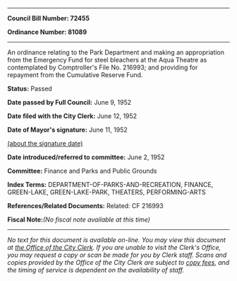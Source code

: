 

********

**Council Bill Number: 72455**
   
**Ordinance Number: 81089**
********

 An ordinance relating to the Park Department and making an appropriation from the Emergency Fund for steel bleachers at the Aqua Theatre as contemplated by Comptroller's File No. 216993; and providing for repayment from the Cumulative Reserve Fund.

**Status:** Passed
   
**Date passed by Full Council:** June 9, 1952
   
**Date filed with the City Clerk:** June 12, 1952
   
**Date of Mayor's signature:** June 11, 1952
   
[(about the signature date)](/~public/approvaldate.htm)
   
   
   
**Date introduced/referred to committee:** June 2, 1952
   
**Committee:** Finance and Parks and Public Grounds
   
   
**Index Terms:** DEPARTMENT-OF-PARKS-AND-RECREATION, FINANCE, GREEN-LAKE, GREEN-LAKE-PARK, THEATERS, PERFORMING-ARTS

**References/Related Documents:** Related: CF 216993

**Fiscal Note:**_(No fiscal note available at this time)_
********

_No text for this document is available on-line. You may view this document at [the Office of the City Clerk](http://www.seattle.gov/leg/clerk/contactUs.htm). If you are unable to visit the Clerk's Office, you may request a copy or scan be made for you by Clerk staff. Scans and copies provided by the Office of the City Clerk are subject to [copy fees](http://clerk.seattle.gov/~public/clerkfees.htm), and the timing of service is dependent on the availability of staff._

